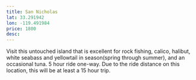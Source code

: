 ```yaml
---
title: San Nicholas
lat: 33.291942
lon: -119.491984
price: 1800
desc:
---
```

Visit this untouched island that is excellent for rock fishing, calico, halibut, white seabass and yellowtail in season(spring through summer), and an occasional tuna. 5 hour ride one-way.
Due to the ride distance on this location, this will be at least a 15 hour trip.